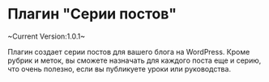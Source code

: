 Плагин "Серии постов"
===============
~Current Version:1.0.1~

Плагин создает серии постов для вашего блога на WordPress. Кроме рубрик и меток, вы сможете назначать для каждого поста еще и серию, что очень полезно, если вы публикуете уроки или руководства.
